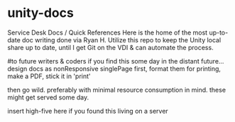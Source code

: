 # unity-docs
Service Desk Docs / Quick References
Here is the home of the most up-to-date doc writing done via Ryan H.
Utilize this repo to keep the Unity local share up to date, until I get Git on the VDI & can automate the process.

#to future writers & coders
if you find this some day in the distant future...
design docs as nonResponsive singlePage first, format them for printing, make a PDF, stick it in 'print'

then go wild. preferably with minimal resource consumption in mind. these might get served some day.







insert high-five here if you found this living on a server